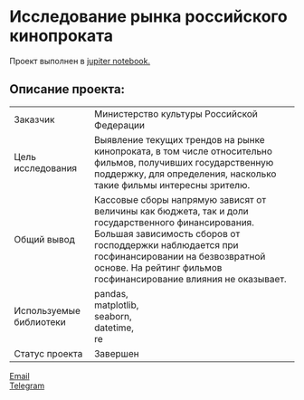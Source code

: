# Исследование рынка российского кинопроката

Проект выполнен в [jupiter notebook.](https://github.com/bondiq1982/yandex-projects/blob/main/moves/moves.ipynb)<br/>

## Описание проекта:
|   |  |
|---------------|-------------------|
|Заказчик| Министерство культуры Российской Федерации|
|Цель исследования| Выявление текущих трендов на рынке кинопроката, в том числе относительно фильмов, получивших государственную поддержку, для определения, насколько такие фильмы интересны зрителю.|
|Общий вывод| Кассовые сборы напрямую зависят от величины как бюджета, так и доли государственного финансирования. Большая зависимость сборов от господдержки наблюдается при госфинансировании на безвозвратной основе. На рейтинг фильмов госфинансирование влияния не оказывает.|
|Используемые библиотеки|pandas,<br/>matplotlib,<br/>seaborn,<br/>datetime,<br/>re |
|Статус проекта| Завершен|


[Email](bond_1982@bk.ru)<br/>
[Telegram](https://t.me/mshestakov1982)
